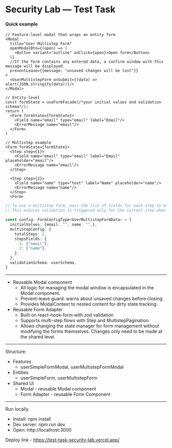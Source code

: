 # Security Lab — Test Task

#### Quick example

```tsx
// Feature-level modal that wraps an entity form
<Modal
  title="User Multistep Form"
  openModalBtn={(open) => (
    <Button variant="outline" onClick={open}>Open form</Button>
  )}
  //If the form contains any entered data, a confirm window with this message will be displayed.
  preventLeave={{message: "unsaved changes will be lost"}}
>
  <UserMultistepForm onSubmit={(data) => alert(JSON.stringify(data))}/>
</Modal>
```

```tsx
// Entity-level
const formState = useFormFacade(/*your initial values and validation schema*/);
return (
  <Form formState={formState}>
    <Field name="email" type="email" label="Email"/>
    <ErrorMessage name="email"/>
  </Form>
)
```

```tsx
// Multistep example
<Form formState={formState}>
  <Step step={1}>
    <Field name="email" type="email" label="Email" placeholder="email"/>
    <ErrorMessage name="email"/>
  </Step>

  <Step step={2}>
    <Field name="name" type="text" label="Name" placeholder="name"/>
    <ErrorMessage name="name"/>
  </Step>
  <Form>
```

```ts
// To use a multistep form, pass the list of fields for each step to ensure correct validation. 
// This ensures validation is triggered only for the current step when the "Next" button is clicked.

const config: FormConfigType<UserMultistepFormData> = {
  initialValues: {email: "", name: "",},
  multiStepConfig: {
    totalSteps: 2,
    stepsFields: {
      1: ["email"],
      2: ["name"],
    },
  },
  validationSchema: userSchema,
}
```

---


- Reusable Modal component
  - All logic for managing the modal window is encapsulated in the Modal component.
  - Prevent-leave guard: warns about unsaved changes before closing.
  - Provides ModalContext to nested content for dirty state tracking.
- Reusable Form Adapter
  - Built on react-hook-form with zod validation
  - Supports multi-step flows with Step and MultistepPagination.
  - Allows changing the state manager for form management without modifying the forms themselves. Changes only need to
    be made at the shared level.

---
Structure:

- Features
  - userSimpleFormModal, userMultistepFormModal
- Entities
  - userSimpleForm, userMultistepForm
- Shared UI
  - Modal - reusable Modal component
  - Form Adapter - reusable Form Component

---

Run locally

- Install: npm install
- Dev server: npm run dev
- Open: http://localhost:3000

Deploy link - https://test-task-security-lab.vercel.app/
